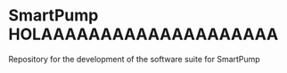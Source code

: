 # SmartPump HOLAAAAAAAAAAAAAAAAAAAA
Repository for the development of the software suite for SmartPump
